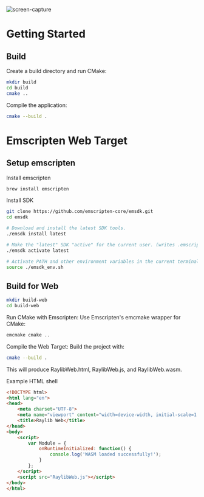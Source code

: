 ![screen-capture](https://github.com/user-attachments/assets/75026775-99e3-4f22-b6f4-9ef54125346e)

# Getting Started

## Build

Create a build directory and run CMake:

```bash
mkdir build
cd build
cmake ..
```

Compile the application:

```bash
cmake --build .
```

# Emscripten Web Target

## Setup emscripten

Install emscripten

```bash
brew install emscripten
```

Install SDK

```bash
git clone https://github.com/emscripten-core/emsdk.git
cd emsdk

# Download and install the latest SDK tools.
./emsdk install latest

# Make the "latest" SDK "active" for the current user. (writes .emscripten file)
./emsdk activate latest

# Activate PATH and other environment variables in the current terminal
source ./emsdk_env.sh
```

## Build for Web

```bash
mkdir build-web
cd build-web
```

Run CMake with Emscripten: Use Emscripten's emcmake wrapper for CMake:

```bash
emcmake cmake ..
```

Compile the Web Target: Build the project with:

```bash
cmake --build .
```

This will produce RaylibWeb.html, RaylibWeb.js, and RaylibWeb.wasm.

Example HTML shell

```html
<!DOCTYPE html>
<html lang="en">
<head>
    <meta charset="UTF-8">
    <meta name="viewport" content="width=device-width, initial-scale=1.0">
    <title>Raylib Web</title>
</head>
<body>
    <script>
        var Module = {
            onRuntimeInitialized: function() {
                console.log('WASM loaded successfully!');
            }
        };
    </script>
    <script src="RaylibWeb.js"></script>
</body>
</html>
```
